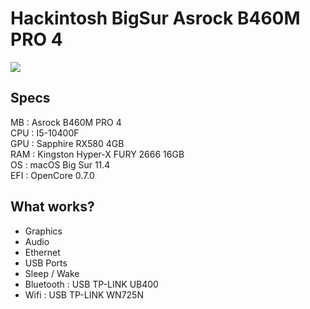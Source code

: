 # Hackintosh BigSur Asrock B460M PRO 4

<img src="https://i.imgur.com/PVjUVIz.png[/img]" />

## Specs
MB : Asrock B460M PRO 4  
CPU : I5-10400F  
GPU : Sapphire RX580 4GB  
RAM : Kingston Hyper-X FURY 2666 16GB  
OS : macOS Big Sur 11.4  
EFI : OpenCore 0.7.0  

## What works?
* Graphics
* Audio
* Ethernet
* USB Ports
* Sleep / Wake
* Bluetooth : USB TP-LINK UB400
* Wifi : USB TP-LINK WN725N
